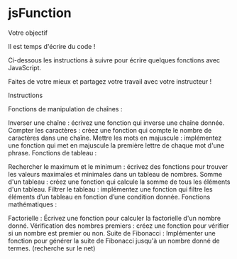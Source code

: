 # jsFunction
Votre objectif

Il est temps d'écrire du code !

Ci-dessous les instructions à suivre pour écrire quelques fonctions avec JavaScript.

Faites de votre mieux et partagez votre travail avec votre instructeur ! 


Instructions

Fonctions de manipulation de chaînes :

Inverser une chaîne : écrivez une fonction qui inverse une chaîne donnée.
Compter les caractères : créez une fonction qui compte le nombre de caractères dans une chaîne.
Mettre les mots en majuscule : implémentez une fonction qui met en majuscule la première lettre de chaque mot d'une phrase.
Fonctions de tableau :

Rechercher le maximum et le minimum : écrivez des fonctions pour trouver les valeurs maximales et minimales dans un tableau de nombres.
Somme d'un tableau : créez une fonction qui calcule la somme de tous les éléments d'un tableau.
Filtrer le tableau : implémentez une fonction qui filtre les éléments d’un tableau en fonction d’une condition donnée.
Fonctions mathématiques :

Factorielle : Écrivez une fonction pour calculer la factorielle d'un nombre donné.
Vérification des nombres premiers : créez une fonction pour vérifier si un nombre est premier ou non.
Suite de Fibonacci : Implémenter une fonction pour générer la suite de Fibonacci jusqu'à un nombre donné de termes. (recherche sur le net)